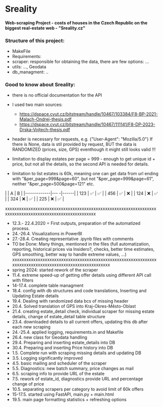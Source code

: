 # Sreality
#### Web-scraping Project - costs of houses in the Czech Republic on the biggest real-estate web - "Sreality.cz"

### Structure of this project:
- MakeFile
- Requirements: 
- scraper: responsible for obtaining the data, there are few options: ...
- utils: ..., Geodata 
- db_managment: ..

### Good to know about Sreality:
- there is no official documentation for the API
- I used two main sources:
    - https://dspace.cvut.cz/bitstream/handle/10467/103384/F8-BP-2021-Malach-Ondrej-thesis.pdf
    - https://dspace.cvut.cz/bitstream/handle/10467/111141/F8-DP-2023-Drska-Vojtech-thesis.pdf

- header is necessary for requests, e.g. {"User-Agent": "Mozilla/5.0"} If there is None, data is stil provided by request, BUT the data is RANDOMIZED (prices, size, GPS) eventhough it might still looks valid !!!
- limitation to display estates per page = 999 - enough to get unique id + price, but not all the details, so the second API is needed for details.
- limitation to list estates is 60k, meaning one can get data from url ending with "&per_page=999&page=60", but not "&per_page=999&page=61", neither "&per_page=500&page=121" etc.

|       | A    | B    |
|-------------|---  -|------|
| 123         | ✅   | ✅  |
| 456         | ✅   | ❌  |
| 124         | ❌   | ✅  |
| 324         | ❌   | ✅  |
| 225         | ❌   | ✅  |

 xxxxxxxxxxxxxxxxxxxxxxxxxxxxxxxxxxxxxxxxxxxxxxxxxxxxxxxxxxxxxxxxxxxxxxxxxxxxxxxxxxxxxxxxxxxxxxxxxxxxxxxx
* 12.3.- 22.4.2020 = First outputs, preparation of the automatized process.
* 24.-26.4. Visualizations in PowerBI
* 27.-28.4. Creating representative .ipynb files with comments
* TO be Done: Many things, mentioned in the files (full automatization, reporting, historical prices via Insidero?, checks, better time estimates, GPS smoothing, better way to handle extreme values, ...)
xxxxxxxxxxxxxxxxxxxxxxxxxxxxxxxxxxxxxxxxxxxxxxxxxxxxxxxxxxxxxxxxxxxxxxxxxxxxxxxxxxxxxxxxxxxxxxxxxxxxxxxx
* spring 2024: started rework of the scraper
* 11.4. extreme speed-up of getting offer details using different API call with filters
* 14-17.4. complete table managment
* 18.4. config with db structures and code translations, Inserting and Updating Estate details
* 19.4. Dealing with randomized data bcs of missing header
* 20.4. Solved translation of GPS into Kraj-Okres-Město-Oblast
* 21.4. creating estate_detail check, individual scraper for missing estate details, change of estate_detail table structure
* 23.4. downloaded details to all current offers, updating this db after each new scraping
* 24.-25.4. applied logging, requirements.in and Makefile
* 26.4. new class for Geodata handling
* 29.4. Preparing and inserting estate_details into DB
* 30.4. Preparing and inserting Price history into DB
* 1.5. Complete run with scraping missing details and updating DB
* 3.5. Logging significantly improved
* 4.5. basic mailing and scheduler of the scraper
* 5.5. Diagnostics: new batch summary, price changes as mail
* 6.5. scraping info to provide URL of the estate
* 7.5. rework of estate_id, diagnostics provide URL and percentage change of price
* 10.5. separating scrapers per category to avoid limit of 60k offers
* 15-17.5. started using FastAPI, main.py + main.html
* 19.5. main page formatting statistics + refreshing options 
